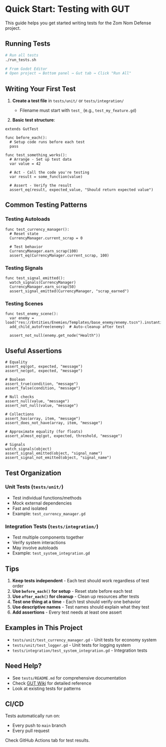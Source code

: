 # Quick Start: Testing with GUT

This guide helps you get started writing tests for the Zom Nom Defense project.

## Running Tests

```bash
# Run all tests
./run_tests.sh

# From Godot Editor
# Open project → Bottom panel → Gut tab → Click "Run All"
```

## Writing Your First Test

1. **Create a test file** in `tests/unit/` or `tests/integration/`
   - Filename must start with `test_` (e.g., `test_my_feature.gd`)

2. **Basic test structure**:
```gdscript
extends GutTest

func before_each():
  # Setup code runs before each test
  pass

func test_something_works():
  # Arrange - Set up test data
  var value = 42
  
  # Act - Call the code you're testing
  var result = some_function(value)
  
  # Assert - Verify the result
  assert_eq(result, expected_value, "Should return expected value")
```

## Common Testing Patterns

### Testing Autoloads
```gdscript
func test_currency_manager():
  # Reset state
  CurrencyManager.current_scrap = 0
  
  # Test behavior
  CurrencyManager.earn_scrap(100)
  assert_eq(CurrencyManager.current_scrap, 100)
```

### Testing Signals
```gdscript
func test_signal_emitted():
  watch_signals(CurrencyManager)
  CurrencyManager.earn_scrap(50)
  assert_signal_emitted(CurrencyManager, "scrap_earned")
```

### Testing Scenes
```gdscript
func test_enemy_scene():
  var enemy = load("res://Entities/Enemies/Templates/base_enemy/enemy.tscn").instantiate()
  add_child_autofree(enemy)  # Auto-cleanup after test
  
  assert_not_null(enemy.get_node("Health"))
```

## Useful Assertions

```gdscript
# Equality
assert_eq(got, expected, "message")
assert_ne(got, expected, "message")

# Boolean
assert_true(condition, "message")
assert_false(condition, "message")

# Null checks
assert_null(value, "message")
assert_not_null(value, "message")

# Collections
assert_has(array, item, "message")
assert_does_not_have(array, item, "message")

# Approximate equality (for floats)
assert_almost_eq(got, expected, threshold, "message")

# Signals
watch_signals(object)
assert_signal_emitted(object, "signal_name")
assert_signal_not_emitted(object, "signal_name")
```

## Test Organization

### Unit Tests (`tests/unit/`)
- Test individual functions/methods
- Mock external dependencies
- Fast and isolated
- Example: `test_currency_manager.gd`

### Integration Tests (`tests/integration/`)
- Test multiple components together
- Verify system interactions
- May involve autoloads
- Example: `test_system_integration.gd`

## Tips

1. **Keep tests independent** - Each test should work regardless of test order
2. **Use `before_each()` for setup** - Reset state before each test
3. **Use `after_each()` for cleanup** - Clean up resources after tests
4. **Test one thing at a time** - Each test should verify one behavior
5. **Use descriptive names** - Test names should explain what they test
6. **Add assertions** - Every test needs at least one assert

## Examples in This Project

- `tests/unit/test_currency_manager.gd` - Unit tests for economy system
- `tests/unit/test_logger.gd` - Unit tests for logging system
- `tests/integration/test_system_integration.gd` - Integration tests

## Need Help?

- See `tests/README.md` for comprehensive documentation
- Check [GUT Wiki](https://github.com/bitwes/Gut/wiki) for detailed reference
- Look at existing tests for patterns

## CI/CD

Tests automatically run on:
- Every push to `main` branch
- Every pull request

Check GitHub Actions tab for test results.
